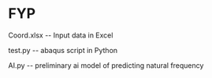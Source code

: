 # FYP

Coord.xlsx -- Input data in Excel

test.py -- abaqus script in Python

AI.py -- preliminary ai model of predicting natural frequency
